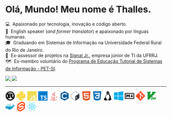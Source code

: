 # Olá, Mundo! Meu nome é Thalles.

💻&nbsp; Apaixonado por tecnologia, inovação e código aberto.  
🎩&nbsp; English speaker (*and former translator*) e apaixonado por línguas humanas.  
🎓&nbsp; Graduando em Sistemas de Informação na Universidade Federal Rural do Rio de Janeiro.  
💜&nbsp; Ex-assessor de projetos na [Signal Jr.](https://www.signaljunior.com.br), empresa júnior de TI da UFRRJ.  
🗺️&nbsp; Ex-membro voluntário do [Programa de Educação Tutorial de Sistemas de Informação - PET-SI](https://pet-si.ufrrj.br).  

<div>
  <a
    href="mailto:ts.rodr@gmail.com"
    target="_blank"
  >
    <img 
      src="https://img.shields.io/badge/-Gmail-%23333?style=for-the-badge&logo=gmail&logoColor=white"
    >
  </a>
  <a
    href="https://www.linkedin.com/in/tsrodr/"
    target="_blank"
  >
    <img
      src="https://img.shields.io/badge/-LinkedIn-%230077B5?style=for-the-badge&logo=linkedin&logoColor=white"
    >
  </a> 
</div>

---

<div>
  <img align="center" style="width: 30px; margin-bottom: 3px;" alt="Rust" src="https://github.com/devicons/devicon/blob/master/icons/rust/rust-original.svg">
  <img align="center" style="width: 30px; margin-bottom: 3px;" alt="Python" src="https://github.com/devicons/devicon/blob/master/icons/python/python-plain.svg">
  <img align="center" style="width: 30px; margin-bottom: 3px;" alt="Javascript" src="https://github.com/devicons/devicon/blob/master/icons/javascript/javascript-plain.svg">
  <img align="center" style="width: 30px; margin-bottom: 3px;" alt="Typescript" src="https://github.com/devicons/devicon/blob/master/icons/typescript/typescript-plain.svg">
  <img align="center" style="width: 30px; margin-bottom: 3px;" alt="Java" src="https://github.com/devicons/devicon/blob/master/icons/java/java-plain.svg">
  <img align="center" style="width: 30px; margin-bottom: 3px;" alt="C" src="https://github.com/devicons/devicon/blob/master/icons/c/c-plain.svg">
  <img align="center" style="width: 30px; margin-bottom: 3px;" alt="Bash" src="https://github.com/devicons/devicon/blob/master/icons/bash/bash-plain.svg">
  <img align="center" style="width: 30px; margin-bottom: 3px;" alt="HTML5" src="https://github.com/devicons/devicon/blob/master/icons/html5/html5-plain.svg">
  <img align="center" style="width: 30px; margin-bottom: 3px;" alt="CSS3" src="https://github.com/devicons/devicon/blob/master/icons/css3/css3-plain.svg">
  <img align="center" style="width: 30px; margin-bottom: 3px;" alt="I use Arch, BTW" src="https://github.com/devicons/devicon/blob/master/icons/linux/linux-plain.svg">
  <img align="center" style="width: 30px; margin-bottom: 3px;" alt="Microsoft Windows" src="https://github.com/devicons/devicon/blob/master/icons/windows8/windows8-original.svg">
  <img align="center" style="width: 30px; margin-bottom: 3px;" alt="Markdown" src="https://github.com/devicons/devicon/blob/master/icons/markdown/markdown-original.svg">
  <img align="center" style="width: 30px; margin-bottom: 3px;" alt="Git" src="https://github.com/devicons/devicon/blob/master/icons/git/git-plain.svg">
  <img align="center" style="width: 30px; margin-bottom: 3px;" alt="Vim" src="https://github.com/devicons/devicon/blob/master/icons/vim/vim-plain.svg">
  <img align="center" style="width: 30px; margin-bottom: 3px;" alt="Docker" src="https://github.com/devicons/devicon/blob/master/icons/docker/docker-plain.svg">
  <img align="center" style="width: 30px; margin-bottom: 3px;" alt="Svelte" src="https://github.com/devicons/devicon/blob/master/icons/svelte/svelte-original.svg">
  <img align="center" style="width: 30px; margin-bottom: 3px;" alt="React.js" src="https://github.com/devicons/devicon/blob/master/icons/react/react-original.svg">
</div>
